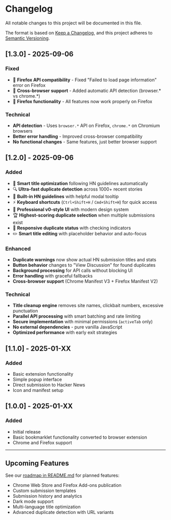 # Changelog

All notable changes to this project will be documented in this file.

The format is based on [Keep a Changelog](https://keepachangelog.com/en/1.0.0/),
and this project adheres to [Semantic Versioning](https://semver.org/spec/v2.0.0.html).

## [1.3.0] - 2025-09-06

### Fixed
- 🐛 **Firefox API compatibility** - Fixed "Failed to load page information" error on Firefox
- 🔧 **Cross-browser support** - Added automatic API detection (browser.* vs chrome.*)
- 🦊 **Firefox functionality** - All features now work properly on Firefox

### Technical
- **API detection** - Uses `browser.*` API on Firefox, `chrome.*` on Chromium browsers
- **Better error handling** - Improved cross-browser compatibility
- **No functional changes** - Same features, just better browser support

## [1.2.0] - 2025-09-06

### Added
- 🧠 **Smart title optimization** following HN guidelines automatically
- 🔍 **Ultra-fast duplicate detection** across 1000+ recent stories  
- 📖 **Built-in HN guidelines** with helpful modal tooltip
- ⚡ **Keyboard shortcuts** (`Ctrl+Shift+H` / `Cmd+Shift+H`) for quick access
- 🎨 **Professional v0-style UI** with modern design system
- 🏆 **Highest-scoring duplicate selection** when multiple submissions exist
- 📱 **Responsive duplicate status** with checking indicators
- ✏️ **Smart title editing** with placeholder behavior and auto-focus

### Enhanced  
- **Duplicate warnings** now show actual HN submission titles and stats
- **Button behavior** changes to "View Discussion" for found duplicates
- **Background processing** for API calls without blocking UI
- **Error handling** with graceful fallbacks
- **Cross-browser support** (Chrome Manifest V3 + Firefox Manifest V2)

### Technical
- **Title cleanup engine** removes site names, clickbait numbers, excessive punctuation
- **Parallel API processing** with smart batching and rate limiting  
- **Secure implementation** with minimal permissions (`activeTab` only)
- **No external dependencies** - pure vanilla JavaScript
- **Optimized performance** with early exit strategies

## [1.1.0] - 2025-01-XX

### Added
- Basic extension functionality
- Simple popup interface  
- Direct submission to Hacker News
- Icon and manifest setup

## [1.0.0] - 2025-01-XX

### Added
- Initial release
- Basic bookmarklet functionality converted to browser extension
- Chrome and Firefox support

---

## Upcoming Features

See our [roadmap in README.md](README.md#-roadmap) for planned features:
- Chrome Web Store and Firefox Add-ons publication
- Custom submission templates
- Submission history and analytics  
- Dark mode support
- Multi-language title optimization
- Advanced duplicate detection with URL variants
